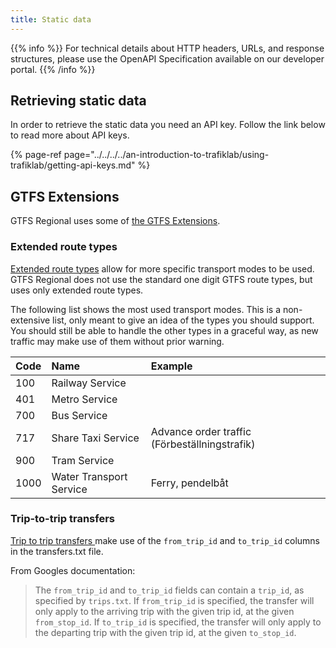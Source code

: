 ```yaml
---
title: Static data
---
```


{{% info %}} For technical details about HTTP headers, URLs, and response structures, please use the OpenAPI
Specification available on our developer portal. {{% /info %}}

## Retrieving static data

In order to retrieve the static data you need an API key. Follow the link below to read more about API keys.

{% page-ref page="../../../../an-introduction-to-trafiklab/using-trafiklab/getting-api-keys.md" %}

## GTFS Extensions

GTFS Regional uses some of [the GTFS Extensions](https://developers.google.com/transit/gtfs/reference/gtfs-extensions).

### Extended route types

[Extended route types](https://developers.google.com/transit/gtfs/reference/extended-route-types) allow for more
specific transport modes to be used. GTFS Regional does not use the standard one digit GTFS route types, but uses only
extended route types.

The following list shows the most used transport modes. This is a non-extensive list, only meant to give an idea of the
types you should support. You should still be able to handle the other types in a graceful way, as new traffic may make
use of them without prior warning.

| Code | Name | Example |
| :--- | :--- | :--- |
| 100 | Railway Service |  |
| 401 | Metro Service |  |
| 700 | Bus Service |  |
| 717 | Share Taxi Service | Advance order traffic \(Förbeställningstrafik\) |
| 900 | Tram Service |  |
| 1000 | Water Transport Service | Ferry, pendelbåt |

### Trip-to-trip transfers

[Trip to trip transfers ](https://developers.google.com/transit/gtfs/reference/gtfs-extensions#TripToTripTransfers)make
use of the `from_trip_id`  and `to_trip_id` columns in the transfers.txt file.

From Googles documentation:

> The `from_trip_id` and `to_trip_id` fields can contain a `trip_id`, as specified by `trips.txt`. If `from_trip_id` is specified, the transfer will only apply to the arriving trip with the given trip id, at the given `from_stop_id`. If `to_trip_id` is specified, the transfer will only apply to the departing trip with the given trip id, at the given `to_stop_id`.
